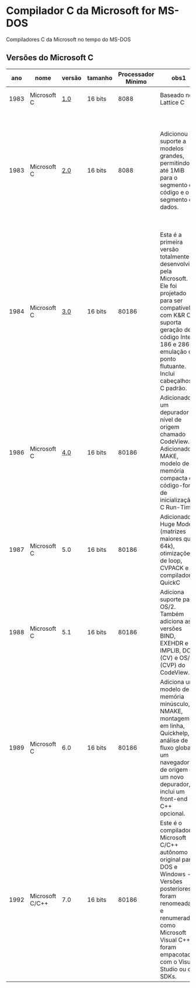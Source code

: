 # Compilador C da Microsoft for MS-DOS
Compiladores C da Microsoft no tempo do MS-DOS


## Versões do Microsoft C

| ano  | nome            | versão | tamanho | Processador Mínimo | obs1                                                                                                                                                                                                                   | obs2                                                                                                                                                                                                                    |
|------|-----------------|--------|---------|--------------------|------------------------------------------------------------------------------------------------------------------------------------------------------------------------------------------------------------------------|-------------------------------------------------------------------------------------------------------------------------------------------------------------------------------------------------------------------------|
| 1983 | Microsoft C     | [1.0](1.x)    | 16 bits | 8088               | Baseado no Lattice C                                                                                                                                                                                                   | Não era compatível com o padrão K&R C.                                                                                                                                                                                  |
| 1983 | Microsoft C     | [2.0](2.x)    | 16 bits | 8088               | Adicionou suporte a modelos grandes, permitindo até 1MiB para o segmento de código e o segmento de dados.                                                                                                              |  Esta versão pretendia compatibilidade com K&R e o padrão ANSI posterior. Ele estava sendo usado dentro da Microsoft (para desenvolvimento Windows e Xenix) no início de 1984. Ele foi lançado como um produto em 1985. |
| 1984 | Microsoft C     | [3.0](3.x)    | 16 bits | 80186              | Esta é a primeira versão totalmente desenvolvida pela Microsoft. Ele foi projetado para ser compatível com K&R C, suporta geração de código Intel 186 e 286 e emulação de ponto flutuante. Inclui cabeçalhos C padrão. |                                                                                                                                                                                                                         |
| 1986 | Microsoft C     | [4.0](4.0)    | 16 bits | 80186              | Adicionado um depurador de nível de origem chamado CodeView. Adicionado MAKE, modelo de memória compacta e código-fonte de inicialização C Run-Time.                                                                   |                                                                                                                                                                                                                         |
| 1987 | Microsoft C     | 5.0    | 16 bits | 80186              | Adicionado Huge Model (matrizes maiores que 64k), otimizações de loop, CVPACK e compilador QuickC                                                                                                                      | O Microsoft Fortran e o primeiro compilador de 32 bits para 80386 também fizeram parte deste projeto.                                                                                                                   |
| 1988 | Microsoft C     | 5.1    | 16 bits | 80186              | Adiciona suporte para OS/2. Também adiciona as versões BIND, EXEHDR e IMPLIB, DOS (CV) e OS/2 (CVP) do CodeView.                                                                                                       |                                                                                                                                                                                                                         |
| 1989 | Microsoft C     | 6.0    | 16 bits | 80186              | Adiciona um modelo de memória minúsculo, NMAKE, montagem em linha, Quickhelp, análise de fluxo global, um navegador de origem e um novo depurador, e inclui um front-end C++ opcional.                                 | Incluiu um front-end C++ opcional                                                                                                                                                                                       |
| 1992 | Microsoft C/C++ | 7.0    | 16 bits | 80186              | Este é o compilador Microsoft C/C++ autônomo original para DOS e Windows - Versões posteriores foram renomeadas e renumeradas como Microsoft Visual C++ e foram empacotadas com o Visual Studio ou os SDKs.            | MFC (Microsoft Foundation Class Library) 1.0                                                                                                                                                                            |
